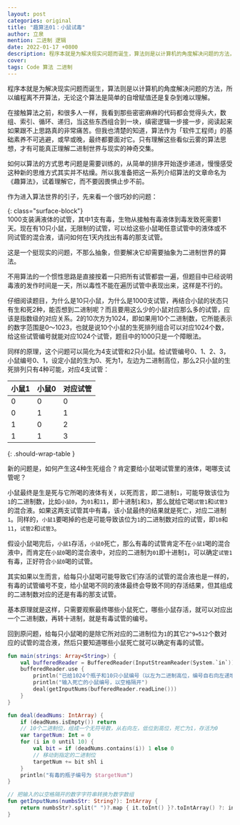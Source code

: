```yaml
---
layout: post
categories: original
title: "趣算法01：小鼠试毒"
author: 立泉
mention: 二进制 逻辑
date: 2022-01-17 +0800
description: 程序本就是为解决现实问题而诞生，算法则是以计算机的角度解决问题的方法，所以编程离不开算法，无论这个算法是简单的自增赋值还是复杂到难以理解。
cover: 
tags: Code 算法 二进制
---
```


程序本就是为解决现实问题而诞生，算法则是以计算机的角度解决问题的方法，所以编程离不开算法，无论这个算法是简单的自增赋值还是复杂到难以理解。

在接触算法之前，和很多人一样，我看到那些密密麻麻的代码都会觉得头大，数组、索引、循环、递归，当这些东西组合到一块，缜密逻辑一步接一步，阅读起来如果跟不上思路真的非常痛苦。但我也清楚的知道，算法作为「软件工程师」的基础素养不可逃避，或早或晚，最终都要面对它。只有理解这些看似云雾的算法思想，才有可能真正理解二进制世界与现实的神奇交集。

如何以算法的方式思考问题是需要训练的，从简单的排序开始逐步递进，慢慢感受这种新的思维方式其实并不枯燥。所以我准备把这一系列介绍算法的文章命名为《趣算法》，试着理解它，而不要因畏惧止步不前。

作为进入算法世界的引子，先来看一个很巧妙的问题：

{: class="surface-block"}  
1000支装满液体的试管，其中1支有毒，生物从接触有毒液体到毒发致死需要1天。现在有10只小鼠，无限制的试管，可以给这些小鼠喝任意试管中的液体或不同试管的混合液，请问如何在1天内找出有毒的那支试管。

这是一个挺现实的问题，不那么抽象，但要解决它却需要抽象为二进制世界的算法。

不用算法的一个惯性思路是直接按着一只把所有试管都尝一遍，但题目中已经说明毒液的发作时间是一天，所以毒性不能在遍历试管中表现出来，这样是不行的。

仔细阅读题目，为什么是10只小鼠，为什么是1000支试管，再结合小鼠的状态只有生和死2种，能否想到二进制呢？而且要用这么少的小鼠对应那么多的试管，应该是指数级的对应关系。2的10次方为1024，即如果用10个二进制数，它所能表示的数字范围是0～1023，也就是说10个小鼠的生死排列组合可以对应1024个数，给这些试管编号就能对应1024个试管，题目中的1000只是一个障眼法。

同样的原理，这个问题可以简化为4支试管和2只小鼠。给试管编号0、1、2、3，小鼠编号0、1，设定小鼠的生为0、死为1，左边为二进制高位，那么2只小鼠的生死排列只有4种可能，对应4支试管：

| 小鼠1 | 小鼠0 | 对应试管 |
|-------|-------|----------|
| 0     | 0     | 0        |
| 0     | 1     | 1        |
| 1     | 0     | 2        |
| 1     | 1     | 3        | 
{: .should-wrap-table }

新的问题是，如何产生这4种生死组合？肯定要给小鼠喝试管里的液体，喝哪支试管呢？

小鼠最终是生是死与它所喝的液体有关，以死而言，即二进制`1`，可能导致该位为`1`的二进制数，比如`小鼠0`，为`01`和`11`，即十进制`1`和`3`，那么就给它喝`试管1`和`试管3`的混合液。如果这两支试管其中有毒，该小鼠最终的结果就是死亡，对应二进制`1`。同样的，`小鼠1`要喝掉的也是可能导致该位为`1`的二进制数对应的试管，即`10`和`11`，`试管2`和`试管3`。

假设小鼠喝完后，`小鼠1`存活，`小鼠0`死亡，那么有毒的试管肯定不在`小鼠1`喝的混合液中，而肯定在`小鼠0`喝的混合液中，对应的二进制为`01`即十进制`1`，可以确定`试管1`有毒，正好符合`小鼠0`喝的试管。

其实如果以生而言，给每只小鼠喝可能导致它们存活的试管的混合液也是一样的，有毒的试管编号不变，给小鼠喝不同的液体最终会导致不同的存活结果，但其组成的二进制数对应的还是有毒的那支试管。

基本原理就是这样，只需要观察最终哪些小鼠死亡，哪些小鼠存活，就可以对应出一个二进制数，再转十进制，就是有毒试管的编号。

回到原问题，给每只小鼠喝的是除它所对应的二进制位为`1`的其它`2^9=512`个数对应的试管的混合液，然后只要知道哪些小鼠死亡就可以确定有毒的试管。

```kotlin
fun main(strings: Array<String>) {
    val bufferedReader = BufferedReader(InputStreamReader(System.`in`))
    bufferedReader.use {
        println("已给1024个瓶子和10只小鼠编号（以左为二进制高位，编号自右向左递增）")
        println("输入死亡的小鼠编号，以空格隔开")
        deal(getInputNums(bufferedReader.readLine()))
    }
}

fun deal(deadNums: IntArray) {
    if (deadNums.isEmpty()) return
    // 10个二进制位，组成一个无符号数，从右向左，低位到高位，死亡为1，存活为0
    var targetNum: Int = 0
    for (i in 0 until 10) {
        val bit = if (deadNums.contains(i)) 1 else 0
        // 移动到指定的二进制位
        targetNum += bit shl i
    }
    println("有毒的瓶子编号为 $targetNum")
}

// 把输入的以空格隔开的数字字符串转换为数字数组
fun getInputNums(numbsStr: String?): IntArray {
    return numbsStr?.split(" ")?.map { it.toInt() }?.toIntArray() ?: intArrayOf()
}
```

<!-- ## 变体

{: class="surface-block"}  
思考一下，如果只有1只小鼠，但它有10条命，同样的1000支试管，毒液的发作时间同样是1天，但这次有10天时间，要如何测出有毒的那支试管呢？

答案是三个字：二叉树，先搁着，以后再聊。 -->

<!-- 层数是数据位，第1层为低，依次10位，第1天的生死状态，判断第二天要喝的试管编号，第n天的生死状态，聚合到最终的叶，得到试管编号 -->